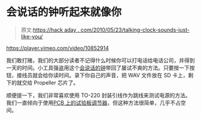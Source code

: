 # 会说话的钟听起来就像你

> 原文:[https://hack aday . com/2010/05/23/talking-clock-sounds-just-like-you/](https://hackaday.com/2010/05/23/talking-clock-sounds-just-like-you/)

<https://player.vimeo.com/video/10852914>

</div> <p>我们敢打赌，我们的大部分读者不记得什么时候你可以打电话给电话公司，并得到一天的时间。小工具强盗用这个<a href="http://www.instructables.com/id/Make-a-Talking-Clock" target="_blank">会说话的钟</a>带回了屡试不爽的方法。只要按一下按钮，接线员就会给你读时间。录下你自己的声音，把 WAV 文件放在 SD 卡上，剩下的就交给 Propeller 芯片了。</p> <p>顺便提一下，我们非常喜欢使用 TO-220 封装引线作为跳线来测试电源的方法。我们一直倾向于使用<a href="http://hackaday.com/2009/08/25/regulated-breadboard-psu/">PCB 上的试验板调节器</a>，但这种方法很简单，几乎不占空间。</p> </body> </html>